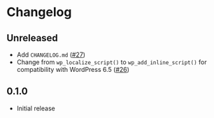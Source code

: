# Changelog

## Unreleased
- Add `CHANGELOG.md` ([#27](https://github.com/salcode/wp-fast-login/issues/27))
- Change from `wp_localize_script()` to `wp_add_inline_script()` for compatibility with WordPress 6.5 ([#26](https://github.com/salcode/wp-fast-login/issues/26))

## 0.1.0
- Initial release

